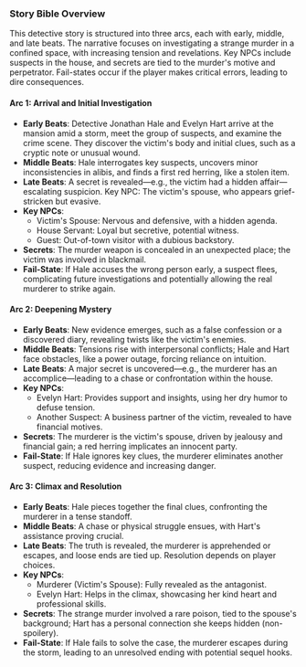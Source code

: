 ### Story Bible Overview

This detective story is structured into three arcs, each with early, middle, and late beats. The narrative focuses on investigating a strange murder in a confined space, with increasing tension and revelations. Key NPCs include suspects in the house, and secrets are tied to the murder's motive and perpetrator. Fail-states occur if the player makes critical errors, leading to dire consequences.

#### Arc 1: Arrival and Initial Investigation
- **Early Beats**: Detective Jonathan Hale and Evelyn Hart arrive at the mansion amid a storm, meet the group of suspects, and examine the crime scene. They discover the victim's body and initial clues, such as a cryptic note or unusual wound.
- **Middle Beats**: Hale interrogates key suspects, uncovers minor inconsistencies in alibis, and finds a first red herring, like a stolen item.
- **Late Beats**: A secret is revealed—e.g., the victim had a hidden affair—escalating suspicion. Key NPC: The victim's spouse, who appears grief-stricken but evasive.
- **Key NPCs**: 
  - Victim's Spouse: Nervous and defensive, with a hidden agenda.
  - House Servant: Loyal but secretive, potential witness.
  - Guest: Out-of-town visitor with a dubious backstory.
- **Secrets**: The murder weapon is concealed in an unexpected place; the victim was involved in blackmail.
- **Fail-State**: If Hale accuses the wrong person early, a suspect flees, complicating future investigations and potentially allowing the real murderer to strike again.

#### Arc 2: Deepening Mystery
- **Early Beats**: New evidence emerges, such as a false confession or a discovered diary, revealing twists like the victim's enemies.
- **Middle Beats**: Tensions rise with interpersonal conflicts; Hale and Hart face obstacles, like a power outage, forcing reliance on intuition.
- **Late Beats**: A major secret is uncovered—e.g., the murderer has an accomplice—leading to a chase or confrontation within the house.
- **Key NPCs**: 
  - Evelyn Hart: Provides support and insights, using her dry humor to defuse tension.
  - Another Suspect: A business partner of the victim, revealed to have financial motives.
- **Secrets**: The murderer is the victim's spouse, driven by jealousy and financial gain; a red herring implicates an innocent party.
- **Fail-State**: If Hale ignores key clues, the murderer eliminates another suspect, reducing evidence and increasing danger.

#### Arc 3: Climax and Resolution
- **Early Beats**: Hale pieces together the final clues, confronting the murderer in a tense standoff.
- **Middle Beats**: A chase or physical struggle ensues, with Hart's assistance proving crucial.
- **Late Beats**: The truth is revealed, the murderer is apprehended or escapes, and loose ends are tied up. Resolution depends on player choices.
- **Key NPCs**: 
  - Murderer (Victim's Spouse): Fully revealed as the antagonist.
  - Evelyn Hart: Helps in the climax, showcasing her kind heart and professional skills.
- **Secrets**: The strange murder involved a rare poison, tied to the spouse's background; Hart has a personal connection she keeps hidden (non-spoilery).
- **Fail-State**: If Hale fails to solve the case, the murderer escapes during the storm, leading to an unresolved ending with potential sequel hooks.